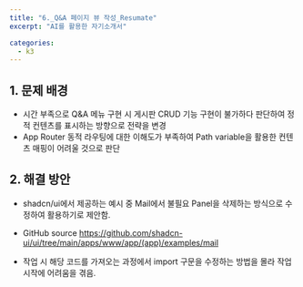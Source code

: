 ```yaml
---
title: "6._Q&A 페이지 뷰 작성_Resumate"
excerpt: "AI를 활용한 자기소개서"

categories:
  - k3
---
```


## 1. 문제 배경
- 시간 부족으로 Q&A 메뉴 구현 시 게시판 CRUD 기능 구현이 불가하다 판단하여 정적 컨텐츠를 표시하는 방향으로 전략을 변경
- App Router 동적 라우팅에 대한 이해도가 부족하여 Path variable을 활용한 컨텐츠 매핑이 어려울 것으로 판단

## 2. 해결 방안
- shadcn/ui에서 제공하는 예시 중 Mail에서 불필요 Panel을 삭제하는 방식으로 수정하여 활용하기로 제안함.

- GitHub source
https://github.com/shadcn-ui/ui/tree/main/apps/www/app/(app)/examples/mail

- 작업 시 해당 코드를 가져오는 과정에서 import 구문을 수정하는 방법을 몰라 작업 시작에 어려움을 겪음.